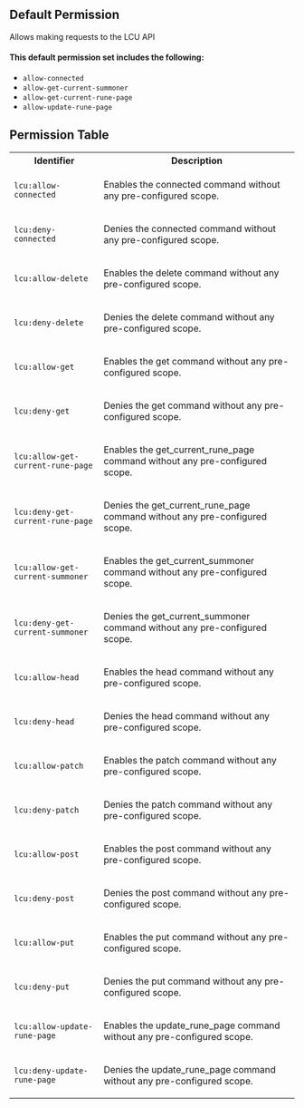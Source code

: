 ## Default Permission

Allows making requests to the LCU API

#### This default permission set includes the following:

- `allow-connected`
- `allow-get-current-summoner`
- `allow-get-current-rune-page`
- `allow-update-rune-page`

## Permission Table

<table>
<tr>
<th>Identifier</th>
<th>Description</th>
</tr>


<tr>
<td>

`lcu:allow-connected`

</td>
<td>

Enables the connected command without any pre-configured scope.

</td>
</tr>

<tr>
<td>

`lcu:deny-connected`

</td>
<td>

Denies the connected command without any pre-configured scope.

</td>
</tr>

<tr>
<td>

`lcu:allow-delete`

</td>
<td>

Enables the delete command without any pre-configured scope.

</td>
</tr>

<tr>
<td>

`lcu:deny-delete`

</td>
<td>

Denies the delete command without any pre-configured scope.

</td>
</tr>

<tr>
<td>

`lcu:allow-get`

</td>
<td>

Enables the get command without any pre-configured scope.

</td>
</tr>

<tr>
<td>

`lcu:deny-get`

</td>
<td>

Denies the get command without any pre-configured scope.

</td>
</tr>

<tr>
<td>

`lcu:allow-get-current-rune-page`

</td>
<td>

Enables the get_current_rune_page command without any pre-configured scope.

</td>
</tr>

<tr>
<td>

`lcu:deny-get-current-rune-page`

</td>
<td>

Denies the get_current_rune_page command without any pre-configured scope.

</td>
</tr>

<tr>
<td>

`lcu:allow-get-current-summoner`

</td>
<td>

Enables the get_current_summoner command without any pre-configured scope.

</td>
</tr>

<tr>
<td>

`lcu:deny-get-current-summoner`

</td>
<td>

Denies the get_current_summoner command without any pre-configured scope.

</td>
</tr>

<tr>
<td>

`lcu:allow-head`

</td>
<td>

Enables the head command without any pre-configured scope.

</td>
</tr>

<tr>
<td>

`lcu:deny-head`

</td>
<td>

Denies the head command without any pre-configured scope.

</td>
</tr>

<tr>
<td>

`lcu:allow-patch`

</td>
<td>

Enables the patch command without any pre-configured scope.

</td>
</tr>

<tr>
<td>

`lcu:deny-patch`

</td>
<td>

Denies the patch command without any pre-configured scope.

</td>
</tr>

<tr>
<td>

`lcu:allow-post`

</td>
<td>

Enables the post command without any pre-configured scope.

</td>
</tr>

<tr>
<td>

`lcu:deny-post`

</td>
<td>

Denies the post command without any pre-configured scope.

</td>
</tr>

<tr>
<td>

`lcu:allow-put`

</td>
<td>

Enables the put command without any pre-configured scope.

</td>
</tr>

<tr>
<td>

`lcu:deny-put`

</td>
<td>

Denies the put command without any pre-configured scope.

</td>
</tr>

<tr>
<td>

`lcu:allow-update-rune-page`

</td>
<td>

Enables the update_rune_page command without any pre-configured scope.

</td>
</tr>

<tr>
<td>

`lcu:deny-update-rune-page`

</td>
<td>

Denies the update_rune_page command without any pre-configured scope.

</td>
</tr>
</table>
